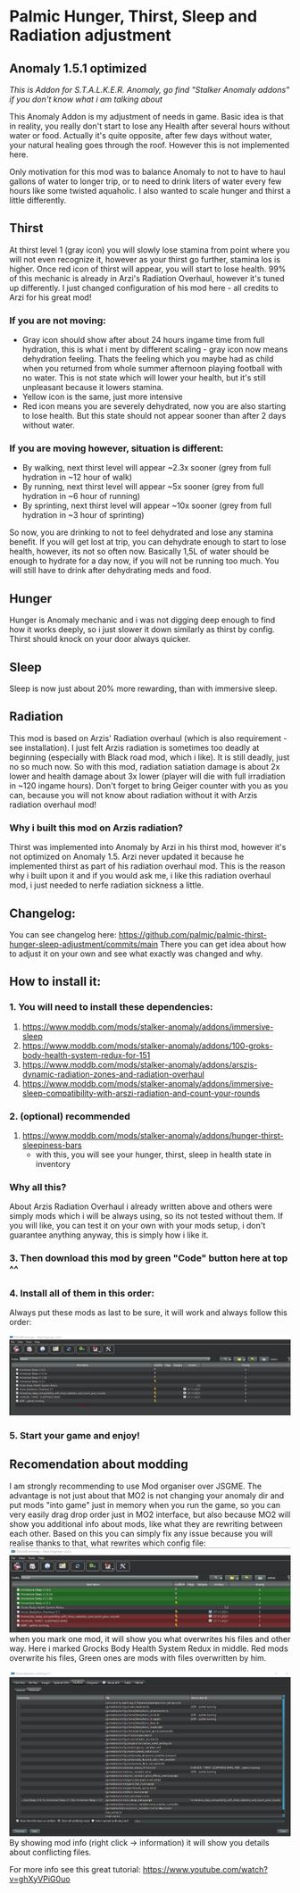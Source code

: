 # Palmic Hunger, Thirst, Sleep and Radiation adjustment
## Anomaly 1.5.1 optimized

_This is Addon for S.T.A.L.K.E.R. Anomaly, go find "Stalker Anomaly addons" if you don't know what i am talking about_


This Anomaly Addon is my adjustment of needs in game.
Basic idea is that in reality, you really don't start to lose any Health after several hours without water or food.
Actually it's quite opposite, after few days without water, your natural healing goes through the roof.
However this is not implemented here.

Only motivation for this mod was to balance Anomaly to not to have to haul gallons of water to longer trip, or to need to drink liters of water every few hours like some twisted aquaholic.
I also wanted to scale hunger and thirst a little differently.

## Thirst
At thirst level 1 (gray icon) you will slowly lose stamina from point where you will not even recognize it, however as your thirst go further, stamina los is higher.
Once red icon of thirst will appear, you will start to lose health.
99% of this mechanic is already in Arzi's Radiation Overhaul, however it's tuned up differently.
I just changed configuration of his mod here - all credits to Arzi for his great mod!

### If you are not moving:
* Gray icon should show after about 24 hours ingame time from full hydration, this is what i ment by different scaling - gray icon now means dehydration feeling. Thats the feeling which you maybe had as child when you returned from whole summer afternoon playing football with no water. This is not state which will lower your health, but it's still unpleasant because it lowers stamina.
* Yellow icon is the same, just more intensive
* Red icon means you are severely dehydrated, now you are also starting to lose health. But this state should not appear sooner than after 2 days without water.

### If you are moving however, situation is different:
* By walking, next thirst level will appear ~2.3x sooner (grey from full hydration in ~12 hour of walk)
* By running, next thirst level will appear ~5x sooner (grey from full hydration in ~6 hour of running)
* By sprinting, next thirst level will appear ~10x sooner (grey from full hydration in ~3 hour of sprinting)

So now, you are drinking to not to feel dehydrated and lose any stamina benefit. If you will get lost at trip, you can dehydrate enough to start to lose health, however, its not so often now.
Basically 1,5L of water should be enough to hydrate for a day now, if you will not be running too much.
You will still have to drink after dehydrating meds and food.

## Hunger
Hunger is Anomaly mechanic and i was not digging deep enough to find how it works deeply, so i just slower it down similarly as thirst by config.
Thirst should knock on your door always quicker.

## Sleep
Sleep is now just about 20% more rewarding, than with immersive sleep.

## Radiation
This mod is based on Arzis' Radiation overhaul (which is also requirement - see installation).
I just felt Arzis radiation is sometimes too deadly at beginning (especially with Black road mod, which i like). It is still deadly, just no so much now.
So with this mod, radiation satiation damage is about 2x lower and health damage about 3x lower (player will die with full irradiation in ~120 ingame hours).
Don't forget to bring Geiger counter with you as you can, because you will not know about radiation without it with Arzis radiation overhaul mod!

### Why i built this mod on Arzis radiation?
Thirst was implemented into Anomaly by Arzi in his thirst mod, however it's not optimized on Anomaly 1.5. Arzi never updated it because he implemented thirst as part of his radiation overhaul mod.
This is the reason why i built upon it and if you would ask me, i like this radiation overhaul mod, i just needed to nerfe radiation sickness a little.

## Changelog:
You can see changelog here: https://github.com/palmic/palmic-thirst-hunger-sleep-adjustment/commits/main
There you can get idea about how to adjust it on your own and see what exactly was changed and why.

## How to install it:

### 1. You will need to install these dependencies:
1. https://www.moddb.com/mods/stalker-anomaly/addons/immersive-sleep
2. https://www.moddb.com/mods/stalker-anomaly/addons/100-groks-body-health-system-redux-for-151
3. https://www.moddb.com/mods/stalker-anomaly/addons/arszis-dynamic-radiation-zones-and-radiation-overhaul
4. https://www.moddb.com/mods/stalker-anomaly/addons/immersive-sleep-compatibility-with-arszi-radiation-and-count-your-rounds

### 2. (optional) recommended
1. https://www.moddb.com/mods/stalker-anomaly/addons/hunger-thirst-sleepiness-bars
   * with this, you will see your hunger, thirst, sleep in health state in inventory

### Why all this?
About Arzis Radiation Overhaul i already written above and others were simply mods which i will be always using, so its not tested without them.
If you will like, you can test it on your own with your mods setup, i don't guarantee anything anyway, this is simply how i like it.

### 3. Then download this mod by green "Code" button here at top ^^

### 4. Install all of them in this order:
Always put these mods as last to be sure, it will work and always follow this order:

![mods order](https://github.com/palmic/palmic-thirst-hunger-sleep-adjustment/blob/main/adr_palmic_tunning.png?raw=true)

### 5. Start your game and enjoy!

## Recomendation about modding
I am strongly recommending to use Mod organiser over JSGME.
The advantage is not just about that MO2 is not changing your anomaly dir and put mods "into game" just in memory when you run the game, so you can very easily drag drop order just in MO2 interface, but also because MO2 will show you additional info about mods, like what they are rewriting between each other.
Based on this you can simply fix any issue because you will realise thanks to that, what rewrites which config file:
![MO2](https://github.com/palmic/palmic-thirst-hunger-sleep-adjustment/blob/main/adr_palmic_tunning_deps.png?raw=true)
when you mark one mod, it will show you what overwrites his files and other way. Here i marked Grocks Body Health System Redux in middle. Red mods overwrite his files, Green ones are mods with files overwritten by him.


![MO2](https://github.com/palmic/palmic-thirst-hunger-sleep-adjustment/blob/main/adr_palmic_tunning_deps2.png?raw=true)
By showing mod info (right click -> information) it will show you details about conflicting files.


For more info see this great tutorial: https://www.youtube.com/watch?v=ghXyVPiG0uo
